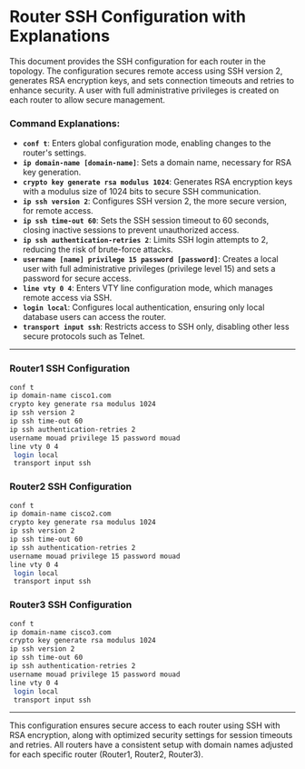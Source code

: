 # Router SSH Configuration with Explanations

This document provides the SSH configuration for each router in the topology. The configuration secures remote access using SSH version 2, generates RSA encryption keys, and sets connection timeouts and retries to enhance security. A user with full administrative privileges is created on each router to allow secure management.

### Command Explanations:

- **`conf t`**: Enters global configuration mode, enabling changes to the router's settings.
- **`ip domain-name [domain-name]`**: Sets a domain name, necessary for RSA key generation.
- **`crypto key generate rsa modulus 1024`**: Generates RSA encryption keys with a modulus size of 1024 bits to secure SSH communication.
- **`ip ssh version 2`**: Configures SSH version 2, the more secure version, for remote access.
- **`ip ssh time-out 60`**: Sets the SSH session timeout to 60 seconds, closing inactive sessions to prevent unauthorized access.
- **`ip ssh authentication-retries 2`**: Limits SSH login attempts to 2, reducing the risk of brute-force attacks.
- **`username [name] privilege 15 password [password]`**: Creates a local user with full administrative privileges (privilege level 15) and sets a password for secure access.
- **`line vty 0 4`**: Enters VTY line configuration mode, which manages remote access via SSH.
- **`login local`**: Configures local authentication, ensuring only local database users can access the router.
- **`transport input ssh`**: Restricts access to SSH only, disabling other less secure protocols such as Telnet.

---

### Router1 SSH Configuration

```bash
conf t
ip domain-name cisco1.com
crypto key generate rsa modulus 1024
ip ssh version 2
ip ssh time-out 60
ip ssh authentication-retries 2
username mouad privilege 15 password mouad
line vty 0 4
 login local
 transport input ssh
```

### Router2 SSH Configuration

```bash
conf t
ip domain-name cisco2.com
crypto key generate rsa modulus 1024
ip ssh version 2
ip ssh time-out 60
ip ssh authentication-retries 2
username mouad privilege 15 password mouad
line vty 0 4
 login local
 transport input ssh
```

### Router3 SSH Configuration

```bash
conf t
ip domain-name cisco3.com
crypto key generate rsa modulus 1024
ip ssh version 2
ip ssh time-out 60
ip ssh authentication-retries 2
username mouad privilege 15 password mouad
line vty 0 4
 login local
 transport input ssh
```

---

This configuration ensures secure access to each router using SSH with RSA encryption, along with optimized security settings for session timeouts and retries. All routers have a consistent setup with domain names adjusted for each specific router (Router1, Router2, Router3).
